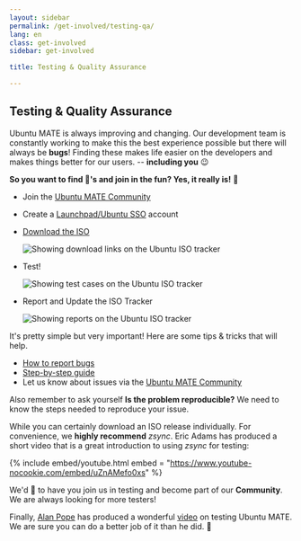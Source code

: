 ```yaml
---
layout: sidebar
permalink: /get-involved/testing-qa/
lang: en
class: get-involved
sidebar: get-involved

title: Testing & Quality Assurance

---
```


## Testing & Quality Assurance

Ubuntu MATE is always improving and changing. Our development team is constantly
working to make this the best experience possible but there will always be
**bugs**! Finding these makes life easier on the developers and makes things
better for our users. -- **including you** :wink:

**So you want to find :bug:'s and join in the fun? Yes, it really is!** :slightly_smiling_face:

* Join the [Ubuntu MATE Community](https://ubuntu-mate.community/)

* Create a [Launchpad/Ubuntu SSO](https://login.launchpad.net/qGtZ05jM0QUUftoV/+login) account

* [Download the ISO](http://iso.qa.ubuntu.com/qatracker)

     ![Showing download links on the Ubuntu ISO tracker](/images/get-involved/qa/download.png)

* Test!

     ![Showing test cases on the Ubuntu ISO tracker](/images/get-involved/qa/testcases.png)


* Report and Update the ISO Tracker

     ![Showing reports on the Ubuntu ISO tracker](/images/get-involved/qa/report.png)

It's pretty simple but very important! Here are some tips & tricks that will help.

* [How to report bugs](https://ubuntu-mate.community/t/how-to-report-problems-in-ubuntu-mate/17943)
* [Step-by-step guide](https://wiki.ubuntu.com/Testing/ISO/Walkthrough)
* Let us know about issues via the [Ubuntu MATE Community](https://ubuntu-mate.community/)

Also remember to ask yourself **Is the problem reproducible?** We need to know
the steps needed to reproduce your issue.

While you can certainly download an ISO release individually. For convenience,
we **highly recommend** *zsync*. Eric Adams has produced a short video that is
a great introduction to using *zsync* for testing:

{% include embed/youtube.html
    embed = "https://www.youtube-nocookie.com/embed/uZnAMefo0xs"
%}

We'd :green_heart: to have you join us in testing and become part of our **Community**.
We are always looking for more testers!

Finally, [Alan Pope](https://popey.com/) has produced a wonderful
[video](https://www.youtube.com/watch?v=hXLiqjOkSmg) on testing Ubuntu MATE.
We are sure you can do a better job of it than he did. :rofl:
